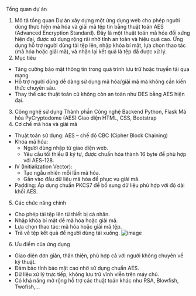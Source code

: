 Tổng quan dự án
1. Mô tả tổng quan
Dự án xây dựng một ứng dụng web cho phép người dùng thực hiện mã hóa và giải mã tệp tin bằng thuật toán AES (Advanced Encryption Standard). Đây là một thuật toán mã hóa đối xứng hiện đại, được sử dụng rộng rãi nhờ tính an toàn và hiệu quả cao. Ứng dụng hỗ trợ người dùng tải tệp lên, nhập khóa bí mật, lựa chọn thao tác (mã hóa hoặc giải mã), và nhận lại kết quả là tệp đã được xử lý.
2. Mục tiêu
- Tăng cường bảo mật thông tin trong quá trình lưu trữ hoặc truyền tải qua mạng.
- Hỗ trợ người dùng dễ dàng sử dụng mã hóa/giải mã mà không cần kiến thức chuyên sâu.
- Thay thế các thuật toán cũ không còn an toàn như DES bằng AES hiện đại.
3. Công nghệ sử dụng
Thành phần	Công nghệ
Backend	Python, Flask
Mã hóa	PyCryptodome (AES)
Giao diện	HTML, CSS, Bootstrap
4. Cơ chế mã hóa và giải mã
- Thuật toán sử dụng: AES – chế độ CBC (Cipher Block Chaining)
- Khóa mã hóa:
  + Người dùng nhập từ giao diện web.
  + Yêu cầu tối thiểu 8 ký tự, được chuẩn hóa thành 16 byte để phù hợp với AES-128.
- IV (Initialization Vector):
  + Tạo ngẫu nhiên mỗi lần mã hóa.
  + Gắn vào đầu dữ liệu mã hóa để phục vụ giải mã.
- Padding: Áp dụng chuẩn PKCS7 để bổ sung dữ liệu phù hợp với độ dài khối AES.
5. Các chức năng chính
- Cho phép tải tệp lên từ thiết bị cá nhân.
- Nhập khóa bí mật để mã hóa hoặc giải mã.
- Lựa chọn thao tác: mã hóa hoặc giải mã tệp.
- Trả về tệp kết quả để người dùng tải xuống.
  ![image](https://github.com/user-attachments/assets/1641b0d4-b5ac-4986-bad7-33761a5da9e6)
6. Ưu điểm của ứng dụng
- Giao diện đơn giản, thân thiện, phù hợp cả với người không chuyên về kỹ thuật.
- Đảm bảo tính bảo mật cao nhờ sử dụng chuẩn AES.
- Dữ liệu xử lý trực tiếp, không lưu trữ vĩnh viễn trên máy chủ.
- Có khả năng mở rộng hỗ trợ các thuật toán khác như RSA, Blowfish, Twofish,...
